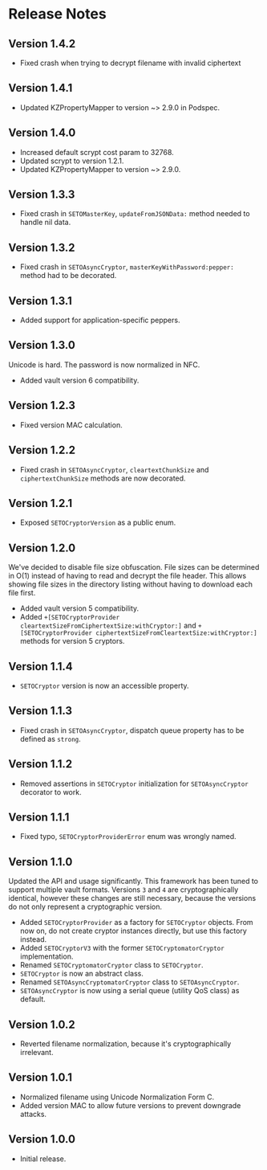 # Release Notes

## Version 1.4.2

- Fixed crash when trying to decrypt filename with invalid ciphertext

## Version 1.4.1

- Updated KZPropertyMapper to version ~> 2.9.0 in Podspec.

## Version 1.4.0

- Increased default scrypt cost param to 32768.
- Updated scrypt to version 1.2.1.
- Updated KZPropertyMapper to version ~> 2.9.0.

## Version 1.3.3

- Fixed crash in `SETOMasterKey`, `updateFromJSONData:` method needed to handle nil data.

## Version 1.3.2

- Fixed crash in `SETOAsyncCryptor`, `masterKeyWithPassword:pepper:` method had to be decorated.

## Version 1.3.1

- Added support for application-specific peppers.

## Version 1.3.0

Unicode is hard. The password is now normalized in NFC.

- Added vault version 6 compatibility.

## Version 1.2.3

- Fixed version MAC calculation.

## Version 1.2.2

- Fixed crash in `SETOAsyncCryptor`, `cleartextChunkSize` and `ciphertextChunkSize` methods are now decorated.

## Version 1.2.1

- Exposed `SETOCryptorVersion` as a public enum.

## Version 1.2.0

We've decided to disable file size obfuscation. File sizes can be determined in O(1) instead of having to read and decrypt the file header. This allows showing file sizes in the directory listing without having to download each file first.

- Added vault version 5 compatibility.
- Added `+[SETOCryptorProvider cleartextSizeFromCiphertextSize:withCryptor:]` and `+[SETOCryptorProvider ciphertextSizeFromCleartextSize:withCryptor:]` methods for version 5 cryptors.

## Version 1.1.4

- `SETOCryptor` version is now an accessible property.

## Version 1.1.3

- Fixed crash in `SETOAsyncCryptor`, dispatch queue property has to be defined as `strong`.

## Version 1.1.2

- Removed assertions in `SETOCryptor` initialization for `SETOAsyncCryptor` decorator to work.

## Version 1.1.1

- Fixed typo, `SETOCryptorProviderError` enum was wrongly named.

## Version 1.1.0

Updated the API and usage significantly. This framework has been tuned to support multiple vault formats. Versions `3` and `4` are cryptographically identical, however these changes are still necessary, because the versions do not only represent a cryptographic version.

- Added `SETOCryptorProvider` as a factory for `SETOCryptor` objects. From now on, do not create cryptor instances directly, but use this factory instead.
- Added `SETOCryptorV3` with the former `SETOCryptomatorCryptor` implementation.
- Renamed `SETOCryptomatorCryptor` class to `SETOCryptor`.
- `SETOCryptor` is now an abstract class.
- Renamed `SETOAsyncCryptomatorCryptor` class to `SETOAsyncCryptor`.
- `SETOAsyncCryptor` is now using a serial queue (utility QoS class) as default.

## Version 1.0.2

- Reverted filename normalization, because it's cryptographically irrelevant.

## Version 1.0.1

- Normalized filename using Unicode Normalization Form C.
- Added version MAC to allow future versions to prevent downgrade attacks.

## Version 1.0.0

- Initial release.
